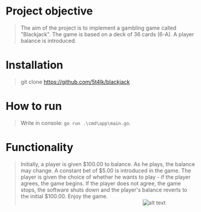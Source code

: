 # Project objective
> The aim of the project is to implement a gambling game called "Blackjack". The game is based on a deck of 36 cards (6-A). A player balance is introduced.
# Installation
> git clone https://github.com/5t4lk/blackjack
# How to run
> Write in console: `go run .\cmd\app\main.go`.
# Functionality 
> Initially, a player is given $100.00 to balance. As he plays, the balance may change. A constant bet of $5.00 is introduced in the game. The player is given the choice of whether he wants to play - if the player agrees, the game begins. If the player does not agree, the game stops, the software shuts down and the player's balance reverts to the initial $100.00. Enjoy the game.
⠀⠀⠀⠀⠀⠀⠀⠀⠀⠀⠀⠀⠀⠀⠀⠀⠀⠀⠀⠀⠀⠀⠀⠀⠀⠀⠀⠀⠀⠀⠀ ![alt text](https://bicyclecards.com/wp-content/uploads/2015/06/blackjack-news03.jpg)
